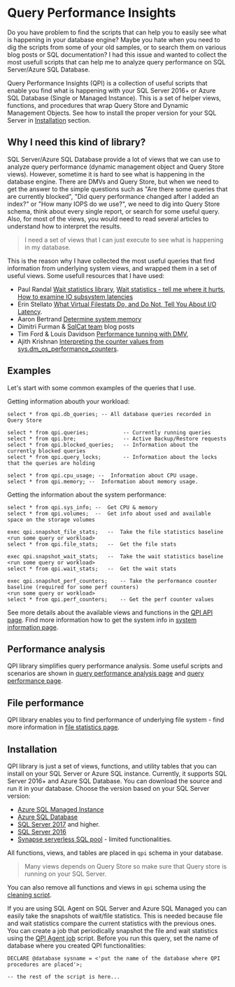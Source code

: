 # Query Performance Insights

Do you have problem to find the scripts that can help you to easily see what is happening in your database engine? Maybe you hate when you need to dig the scripts from some of your old samples, or to search them on various blog posts or SQL documentation? I had this issue and wanted to collect the most usefull scripts that can help me to analyze query performance on SQL Server/Azure SQL Database.

Query Performance Insights (QPI) is a collection of useful scripts that enable you find what is happening with your SQL Server 2016+ or Azure SQL Database (Single or Managed Instance). This is a set of helper views, functions, and procedures that wrap Query Store and Dynamic Management Objects. See how to install the proper version for your SQL Server in [Installation](#installation) section.

## Why I need this kind of library?

SQL Server/Azure SQL Database provide a lot of views that we can use to analyze query performance (dynamic management object and Query Store views). However, sometime it is hard to see what is happening in the database engine. There are DMVs and Query Store, but when we need to get the answer to the simple questions such as "Are there some queries that are currently blocked", "Did query performance changed after I added an index?" or "How many IOPS do we use?", we need to dig into Query Store schema, think about every single report, or search for some useful query. Also, for most of the views, you would need to read several articles to understand how to interpret the results.

> I need a set of views that I can just execute to see what is happening in my database.

This is the reason why I have collected the most useful queries that find information from underlying system views, and wrapped them in a set of useful views. Some usefull resources that I have used:

 - Paul Randal [Wait statistics library](https://www.sqlskills.com/help/waits/), [Wait statistics - tell me where it hurts](https://www.sqlskills.com/blogs/paul/wait-statistics-or-please-tell-me-where-it-hurts/), [How to examine IO subsystem latencies](https://www.sqlskills.com/blogs/paul/how-to-examine-io-subsystem-latencies-from-within-sql-server/)
 - Erin Stellato [What Virtual Filestats Do, and Do Not, Tell You About I/O Latency](https://sqlperformance.com/2013/10/t-sql-queries/io-latency).
 - Aaron Bertrand [Determine system memory](https://www.mssqltips.com/sqlservertip/2393/determine-sql-server-memory-use-by-database-and-object/)
 - Dimitri Furman & [SqlCat team](https://blogs.msdn.microsoft.com/sqlcat/) blog posts
 - Tim Ford & Louis Davidson [Performance tunning with DMV](https://www.red-gate.com/library/performance-tuning-with-sql-server-dynamic-management-views), 
 - Ajith Krishnan [Interpreting the counter values from sys.dm_os_performance_counters](https://blogs.msdn.microsoft.com/psssql/2013/09/23/interpreting-the-counter-values-from-sys-dm_os_performance_counters/).

## Examples

Let's start with some common examples of the queries that I use.

Getting information abouth your workload:
```
select * from qpi.db_queries; -- All database queries recorded in Query Store

select * from qpi.queries;           -- Currently running queries
select * from qpi.bre;               -- Active Backup/Restore requests
select * from qpi.blocked_queries;   -- Information about the currently blocked queries
select * from qpi.query_locks;       -- Information about the locks that the queries are holding

select * from qpi.cpu_usage; --  Information about CPU usage.
select * from qpi.memory; --  Information about memory usage.
```

Getting the information about the system performance:
```
select * from qpi.sys_info; --  Get CPU & memory
select * from qpi.volumes;  --  Get info about used and available space on the storage volumes

exec qpi.snapshot_file_stats;   --  Take the file statistics baseline
<run some query or workload>
select * from qpi.file_stats;   --  Get the file stats

exec qpi.snapshot_wait_stats;   --  Take the wait statistics baseline
<run some query or workload>
select * from qpi.wait_stats;   --  Get the wait stats

exec qpi.snapshot_perf_counters;    -- Take the performance counter baseline (required for some perf counters)
<run some query or workload>
select * from qpi.perf_counters;    -- Get the perf counter values
```

See more details about the available views and functions in the [QPI API page](doc/Api.md). Find more information how to get the system info in [system information page](doc/SystemInfo.md).

## Performance analysis

QPI library simplifies query performance analysis. Some useful scripts and scenarios are shown in [query performance analysis page](doc/QueryPerformanceAnalisys.md) and [query performance page](doc/QueryStatistics.md).

## File performance

QPI library enables you to find performance of underlying file system - find more information in [file statistics page](doc/FileStatistics.md).

## Installation
QPI library is just a set of views, functions, and utility tables that you can install on your SQL Server or Azure SQL instance. Currently, it supports SQL Server 2016+ and Azure SQL Database.
You can download the source and run it in your database. Choose the version based on your SQL Server version:
- [Azure SQL Managed Instance](https://raw.githubusercontent.com/JocaPC/qpi/master/src/qpi.sql)
- [Azure SQL Database](https://raw.githubusercontent.com/JocaPC/qpi/master/build/azure-db/qpi.sql)
- [SQL Server 2017](https://raw.githubusercontent.com/JocaPC/qpi/master/build/sql2017/qpi.sql) and higher.
- [SQL Server 2016](https://raw.githubusercontent.com/JocaPC/qpi/master/build/sql2016/qpi.sql)
- [Synapse serverless SQL pool](https://raw.githubusercontent.com/JocaPC/qpi/master/build/synapse-sql/qpi.sql) - limited functionalities.
 
 All functions, views, and tables are placed in `qpi` schema in your database.

> Many views depends on Query Store so make sure that Query store is running on your SQL Server.
 
  You can also remove all functions and views in `qpi` schema using the [cleaning script](https://raw.githubusercontent.com/JocaPC/qpi/master/src/qpi.clean.sql).

 If you are using SQL Agent on SQL Server and Azure SQL Managed you can easily take the snapshots of wait/file statistics. This is needed because file and wait statistics compare the current statistics with the previous ones.
 You can create a job that periodically snapshot the file and wait statistics using the [QPI Agent job](https://raw.githubusercontent.com/JocaPC/qpi/master/src/qpi.collection.agent.sql) script. Before you run this query, set the name of database where you created QPI functionalities:

```
DECLARE @database sysname = <'put the name of the database where QPI procedures are placed'>;

-- the rest of the script is here...
```
